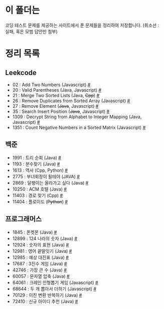 # 이 폴더는
코딩 테스트 문제를 제공하는 사이트에서 푼 문제들을 정리하여 저장합니다.
(취소선 : 실패, 혹은 모범 답안만 첨부)

# 정리 목록
## Leekcode
 - 02 : Add Two Numbers (Javascript) [#](./LeetCode/LC02.md)
 - 20 : Valid Parentheses (Java, Javascript) [#](./LeetCode/LC20.md)
 - 21 : Merge Two Sorted Lists (Java, ~~Cpp~~) [#](./LeetCode/LC21.md)
 - 26 : Remove Duplicates from Sorted Array (Javascript) [#](./LeetCode/LC26.md)
 - 27 : Remove Element (~~Java~~, Javascript) [#](./LeetCode/LC27.md)
 - 35 : Search Insert Position (~~Java~~, Javascript) [#](./LeetCode/LC35.md)
 - 1309 : Decrypt String from Alphabet to Integer Mapping (Java, Javascript) [#](./LeetCode/LC1309.md)
 - 1351 : Count Negative Numbers in a Sorted Matrix (Javascript) [#](./LeetCode/LC1351.md)
## 백준
 - 1991 : 트리 순회 (Java) [#](./백준/BJ1991.md)
 - 1193 : 분수찾기 (Java) [#](./백준/BJ1193.md)
 - 1613 : 역사 (Cpp, Python) [#](./백준/2020-10-15-exam-BJ1613.md)
 - 2775 : 부녀회장이 될테야 (JAVA) [#](./백준/BJ2775.md)
 - 2869 : 달팽이는 올라가고 싶다 (Java) [#](./백준/BJ2869.md)
 - 10250 : ACM 호텔 (Java) [#](./백준/BJ10250.md)
 - 11403 : 경로 찾기 (Cpp) [#](./백준/2020-10-10-exam-BJ11403.md)
 - 11404 : 플로이드 (~~Python~~) [#](./백준/2020-10-15-exam-BJ11404.md)

## 프로그래머스
 - 1845 : 폰켓몬 (Java) [#](./프로그래머스/PG1845.md)
 - 12899 : 124 나라의 숫자 (Java) [#](./프로그래머스/PG12899.md)
 - 12924 : 숫자의 표현 (Java) [#](./프로그래머스/PG12924.md)
 - 12981 : 영어 끝말잇기 (Java) [#](./프로그래머스/PG12981.md)
 - 12985 : 예상 대진표 (Java) [#](./프로그래머스/PG12985.md)
 - 17687 : 3진수 게임 (Java) [#](./프로그래머스/PG17687.md)
 - 42746 : 가장 큰 수 (Java) [#](./프로그래머스/PG42746.md)
 - 60057 : 문자열 압축 (Java) [#](./프로그래머스/PG60057.md)
 - 64061 : 크레인 인형뽑기 게임 (Javascript) [#](./프로그래머스/PG64061.md) 
 - 68644 : 두 개 뽑아서 더하기 (Javascript) [#](./프로그래머스/PG68644.md)
 - 70129 : 이진 변환 반복하기 (Java) [#](./프로그래머스/PG70129.md)
 - 72410 : 신규 아이디 추천 (Java) [#](./프로그래머스/PG72410.md)
